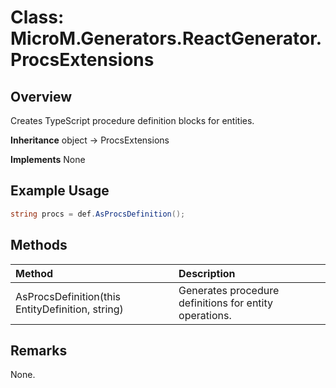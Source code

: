 # Class: MicroM.Generators.ReactGenerator.ProcsExtensions
## Overview
Creates TypeScript procedure definition blocks for entities.

**Inheritance**
object -> ProcsExtensions

**Implements**
None

## Example Usage
```csharp
string procs = def.AsProcsDefinition();
```
## Methods
| Method | Description |
|:------------|:-------------|
| AsProcsDefinition(this EntityDefinition, string) | Generates procedure definitions for entity operations. |

## Remarks
None.

